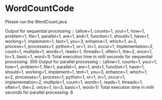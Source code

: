 # WordCountCode
Please run the WordCount.java

Output for sequential processing :: {allow=1, counts=1, your=1, how=1, problem=1, file=1, parallel=1, are=1, and=1, function=1, should=1, have=1, working=1, implement=1, text=1, you=3, enhance=1, which=1, a=2, process=1, processes=1, python=1, or=1, in=1, occur=1, implementation=2, count=1, multiple=1, words=1, reads=1, threads=1, often=1, the=2, once=1, to=3, basic=1, word=1}
Total execution time in milli seconds for sequential processing: 305
Output for parallel processing :: {allow=1, counts=1, your=1, how=1, problem=1, file=1, parallel=1, are=1, and=1, function=1, have=1, should=1, working=1, implement=1, text=1, you=3, enhance=1, which=1, a=2, processes=1, process=1, python=1, or=1, in=1, occur=1, implementation=2, multiple=1, count=1, words=1, reads=1, threads=1, often=1, the=2, once=1, to=3, basic=1, word=1}
Total execution time in milli seconds for parallel processing: 8
